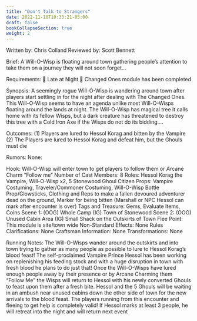```yaml
---
title: "Don't Talk to Strangers"
date: 2022-11-10T10:33:21-05:00
draft: false
bookCollapseSection: true
weight: 2
---
```


Written by: Chris Colland
Reviewed by: Scott Bennett

Brief:  A Will-O-Wisp is floating around town gathering people’s attention to take them on a journey they will not soon forget…

Requirements: 
	Late at Night
	Changed Ones module has been completed

Synopsis: A seemingly rogue Will-O-Wisp is wandering around town after players start settling in for the night after dealing with The Changed Ones. This Will-O-Wisp seems to have an agenda unlike most Will-O-Wisps floating around the lands at night. The Will-O-Wisp has magical tree it calls home with its fellow Wisps, but a dark creature has threatened to destroy this tree with a Cold Iron Axe if the Wisps do not do its bidding….

Outcomes: 
(1) Players are lured to Hessol Korag and bitten by the Vampire
(2) The Players are lured to Hessol Korag and defeat him, but the Ghouls must die

Rumors: None:

Hook: Will-O-Wisp will enter town to get players to follow them or Arcane Charm “Follow me” 
Number of Cast Members: 8
Roles: Hessol Korag the Vampire, Will-O-Wisp x2, 5 Stonewood Ghoul Citizen
Props: Vampire Costuming, Traveler/Commoner Costuming, Will-O-Wisp Bottle Prop/Glowsticks, Clothing and Reps to make a fallen devoured adventurer dead on the ground, Marker for being bitten (Marshall or NPC Hessol can mark after encounter is over)
Tags and Treasure: Gems, Evaluate Items, Coins
Scene 1: (OOG) Whole Camp (IG) Town of Stonewood
Scene 2: (OOG) Unused Cabin Area (IG) Small Shack on the Outskirts of Town
Flee Point: This module is site/town wide
Non-Standard Effects: None
Rules Clarifications: None
Craftsman Information: None
Transformations: None

Running Notes: The Will-O-Wisps wander around the outskirts and into town trying to gather as many people as possible to lure to Hessol Korag’s blood feast! The self-proclaimed Vampire Prince Hessol has been working on replenishing his feeding stock and with a huge disruption in town with fresh blood he plans to do just that! 
Once the Will-O-Wisps have lured enough people away by their presence or by Arcane Charming them “Follow Me” the Wisps will return to Hessol with his newly converted Ghouls to feast upon them after a fresh bite. Hessol and the 5 Ghouls will be waiting in an ambush near unused cabins down the other side of town for the new arrivals to the blood feast. The players running from this encounter and fleeing to get help is completely valid! If Hessol marks at least 3 people, he will retreat into the night and will return next event
